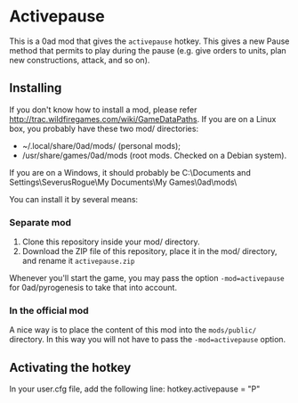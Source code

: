 # Activepause
This is a 0ad mod that gives the `activepause` hotkey. This gives a new Pause method that permits to play during the pause (e.g. give orders to units, plan new constructions, attack, and so on).

## Installing
If you don't know how to install a mod, please refer http://trac.wildfiregames.com/wiki/GameDataPaths.
If you are on a Linux box, you probably have these two mod/ directories:
- ~/.local/share/0ad/mods/ (personal mods);
- /usr/share/games/0ad/mods (root mods. Checked on a Debian system).

If you are on a Windows, it should probably be C:\Documents and Settings\SeverusRogue\My Documents\My Games\0ad\mods\

You can install it by several means:
### Separate mod
1) Clone this repository inside your mod/ directory.
2) Download the ZIP file of this repository, place it in the mod/ directory, and rename it `activepause.zip`

Whenever you'll start the game, you may pass the option `-mod=activepause` for 0ad/pyrogenesis to take that into account.
### In the official mod
A nice way is to place the content of this mod into the `mods/public/` directory. In this way you will not have to pass the `-mod=activepause` option.
## Activating the hotkey
In your user.cfg file, add the following line:
    hotkey.activepause = "P"